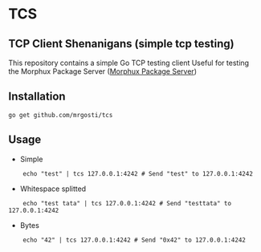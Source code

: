 # TCS
## TCP Client Shenanigans (simple tcp testing)
This repository contains a simple Go TCP testing client
Useful for testing the Morphux Package Server ([Morphux Package Server](//github.com/morphux/mps/))

## Installation
    
    go get github.com/mrgosti/tcs

## Usage

* Simple
```
    echo "test" | tcs 127.0.0.1:4242 # Send "test" to 127.0.0.1:4242 
```


* Whitespace splitted
```
    echo "test tata" | tcs 127.0.0.1:4242 # Send "testtata" to 127.0.0.1:4242 
```

* Bytes
```
    echo "42" | tcs 127.0.0.1:4242 # Send "0x42" to 127.0.0.1:4242 
```
